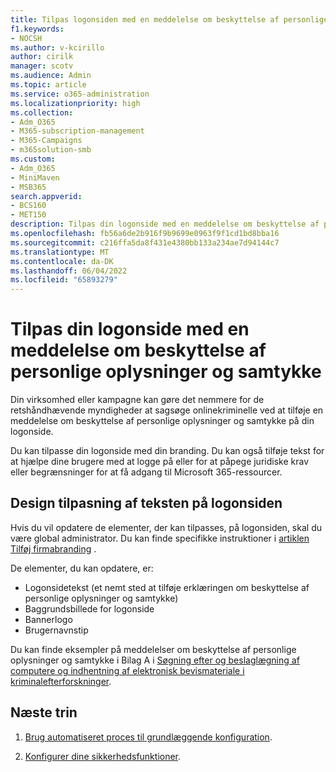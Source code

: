 ```yaml
---
title: Tilpas logonsiden med en meddelelse om beskyttelse af personlige oplysninger og samtykke
f1.keywords:
- NOCSH
ms.author: v-kcirillo
author: cirilk
manager: scotv
ms.audience: Admin
ms.topic: article
ms.service: o365-administration
ms.localizationpriority: high
ms.collection:
- Adm_O365
- M365-subscription-management
- M365-Campaigns
- m365solution-smb
ms.custom:
- Adm_O365
- MiniMaven
- MSB365
search.appverid:
- BCS160
- MET150
description: Tilpas din logonside med en meddelelse om beskyttelse af personlige oplysninger og samtykke til Microsoft 365.
ms.openlocfilehash: fb56a6de2b916f9b9699e0963f9f1cd1bd8bba16
ms.sourcegitcommit: c216ffa5da8f431e4380bb133a234ae7d94144c7
ms.translationtype: MT
ms.contentlocale: da-DK
ms.lasthandoff: 06/04/2022
ms.locfileid: "65893279"
---
```

# <a name="customize-your-sign-in-page-with-a-privacy-and-consent-notice"></a>Tilpas din logonside med en meddelelse om beskyttelse af personlige oplysninger og samtykke

Din virksomhed eller kampagne kan gøre det nemmere for de retshåndhævende myndigheder at sagsøge onlinekriminelle ved at tilføje en meddelelse om beskyttelse af personlige oplysninger og samtykke på din logonside.

Du kan tilpasse din logonside med din branding. Du kan også tilføje tekst for at hjælpe dine brugere med at logge på eller for at påpege juridiske krav eller begrænsninger for at få adgang til Microsoft 365-ressourcer.

## <a name="design-customization-the-text-on-your-sign-in-page"></a>Design tilpasning af teksten på logonsiden

Hvis du vil opdatere de elementer, der kan tilpasses, på logonsiden, skal du være global administrator. Du kan finde specifikke instruktioner i [artiklen Tilføj firmabranding](/azure/active-directory/fundamentals/customize-branding) .

De elementer, du kan opdatere, er:

- Logonsidetekst (et nemt sted at tilføje erklæringen om beskyttelse af personlige oplysninger og samtykke)
- Baggrundsbillede for logonside
- Bannerlogo
- Brugernavnstip

Du kan finde eksempler på meddelelser om beskyttelse af personlige oplysninger og samtykke i Bilag A i [Søgning efter og beslaglægning af computere og indhentning af elektronisk bevismateriale i kriminalefterforskninger](https://www.justice.gov/sites/default/files/criminal-ccips/legacy/2015/01/14/ssmanual2009.pdf).

## <a name="next-steps"></a>Næste trin

1. [Brug automatiseret proces til grundlæggende konfiguration](m365bp-setup.md).

2. [Konfigurer dine sikkerhedsfunktioner](m365bp-security-overview.md).